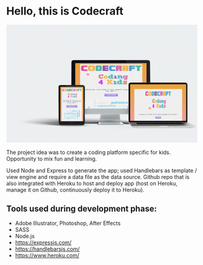 # Hello, this is Codecraft

![image](public/images/mockup.png)

The project idea was to create a coding platform specific for kids.  Opportunity to mix fun and learning.

Used Node and Express to generate the app; used Handlebars as template / view
engine and require a data file as the data source.  Github repo that
is also integrated with Heroku to host and deploy app (host on Heroku, manage it
on Github, continuously deploy it to Heroku).


## Tools used during development phase:
- Adobe Illustrator, Photoshop, After Effects
- SASS
- Node.js
- https://expressjs.com/ 
- https://handlebarsjs.com/ 
- https://www.heroku.com/ 
